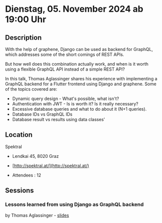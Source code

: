 # Dienstag, 05. November 2024 ab 19:00 Uhr

## Description

With the help of graphene, Django can be used as backend for GraphQL, which addresses some of the short comings of REST APIs.

But how well does this combination actually work, and when is it worth using a flexible GraphQL API instead of a simple REST API?

In this talk, Thomas Aglassinger shares his experience with implementing a GraphQL backend for a Flutter frontend using Django and graphene. Some of the topics covered are:

- Dynamic query design - What's possible, what isn't?
- Authentication with JWT - Is is worth it? Is it really necessary?
- Excessive database queries and what to do about it (N+1 queries).
- Database IDs vs GraphQL IDs
- Database result vs results using data classes'

## Location

Spektral

- Lendkai 45, 8020 Graz
- [http://spektral.at/](http://spektral.at/)

- Attendees : 12

## Sessions

### Lessons learned from using Django as GraphQL backend

by Thomas Aglassinger - [slides](https://github.com/roskakori/talks/tree/master/pygraz/lessons%20learned%20from%20using%20django%20as%20graphql%20backend)
